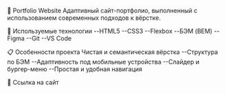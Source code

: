 💼 Portfolio Website
Адаптивный сайт-портфолио, выполненный с использованием современных подходов к вёрстке.

🔧 Используемые технологии
--HTML5
--CSS3
--Flexbox
--БЭМ (BEM) 
--Figma
--Git
--VS Code

📋 Особенности проекта
Чистая и семантическая вёрстка
--Структура по БЭМ
--Адаптивность под мобильные устройства
--Слайдер и бургер-меню
--Простая и удобная навигация

📎 Ссылка на сайт
